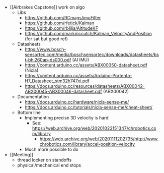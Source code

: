 - [[Airbrakes Capstone]] work on algo
	- Libs
		- https://github.com/RCmags/imuFilter
		- https://github.com/rfetick/Kalman
		- https://github.com/rblilja/AltitudeKF
		- https://github.com/markmccutch/Kalman_VelocityAndPosition (for sat but good ref)
	- Datasheets
		- https://www.bosch-sensortec.com/media/boschsensortec/downloads/datasheets/bst-bhi260ap-ds000.pdf (AI IMU)
		- https://content.arduino.cc/assets/ABX00050-datasheet.pdf (Nicla)
		- https://content.arduino.cc/assets/Arduino-Portenta-H7_Datasheet_stm32h747xi.pdf
		- https://docs.arduino.cc/resources/datasheets/ABX00042-ABX00045-ABX00046-datasheet.pdf (ABX00042)
	- Documentation
		- https://docs.arduino.cc/hardware/nicla-sense-me/
		- https://docs.arduino.cc/tutorials/nicla-sense-me/cheat-sheet/
	- Bottom line
		- Implementing precise 3D velocity is hard
			- See: https://web.archive.org/web/20201022151347/chrobotics.com/library
				- https://web.archive.org/web/20201111202735/http://www.chrobotics.com/library/accel-position-velocity
		- Much more possible to do
- [[Meeting]]
	- thread locker on standoffs
	- physical/mechanical end stops